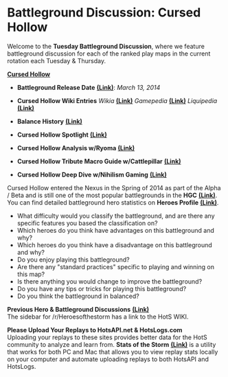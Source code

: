 # Battleground Discussion: Cursed Hollow

Welcome to the **Tuesday Battleground Discussion**, where we feature battleground discussion for each of the ranked play maps in the current rotation each Tuesday & Thursday.

[**Cursed Hollow**](https://heroesofthestorm.com/static/images/battlegrounds/bg_cursed-hollow.jpg)

* **Battleground Release Date** [**(Link)**](http://nexuscompendium.com/battlegrounds.php): *March 13, 2014*

* **Cursed Hollow Wiki Entries** *Wikia* [**(Link)**](http://heroesofthestorm.wikia.com/wiki/Cursed_Hollow) *Gamepedia* [**(Link)**](https://heroesofthestorm.gamepedia.com/Cursed_Hollow) *Liquipedia* [**(Link)**](https://liquipedia.net/heroes/Cursed_Hollow)

* **Balance History** [**(Link)**](https://heroespatchnotes.com/battleground/cursedhollow.html)

* **Cursed Hollow Spotlight**  [**(Link)**](https://www.youtube.com/watch?v=rcvCYDCixDQ)

* **Cursed Hollow Analysis w/Ryoma** [**(Link)**](https://www.youtube.com/watch?v=mKDBUAcZkgM&t=23s)

* **Cursed Hollow Tribute Macro Guide w/Cattlepillar** [**(Link)**](https://www.youtube.com/watch?v=XZoVXtfMv6Q)

* **Cursed Hollow Deep Dive w/Nihilism Gaming** [**(Link)**](https://www.youtube.com/watch?v=ouFj5eIpH-E)

Cursed Hollow entered the Nexus in the Spring of 2014 as part of the Alpha / Beta and is still one of the most popular battlegrounds in the **HGC** [**(Link)**](https://masterleague.net/map/cursed-hollow/).  You can find detailed battleground hero statistics on **Heroes Profile** [**(Link)**](https://www.heroesprofile.com/Global/Hero/?timeframe=2.38&role=All&hero=All&game_type=tl&map=Cursed%2BHollow&league_tier=all).
  
* What difficulty would you classify the battleground, and are there any specific features you based the classification on?  
* Which heroes do you think have advantages on this battleground and why?
* Which heroes do you think have a disadvantage on this battleground and why?
* Do you enjoy playing this battleground?
* Are there any "standard practices" specific to playing and winning on this map?
* Is there anything you would change to improve the battleground?
* Do you have any tips or tricks for playing this battleground?
* Do you think the battleground in balanced?

**Previous Hero & Battleground Discussions** [**(Link)**](https://www.reddit.com/r/heroesofthestorm/wiki/herodiscussions)  
The sidebar for /r/Heroesofthestorm has a link to the HotS WIKI.

**Please Upload Your Replays to HotsAPI.net & HotsLogs.com**  
Uploading your replays to these sites provides better data for the HotS community to analyze and learn from. **Stats of the Storm** [**(Link)**](https://ebshimizu.github.io/stats-of-the-storm/) is a utility that works for both PC and Mac that allows you to view replay stats locally on your computer and automate uploading replays to both HotsAPI and HotsLogs.
